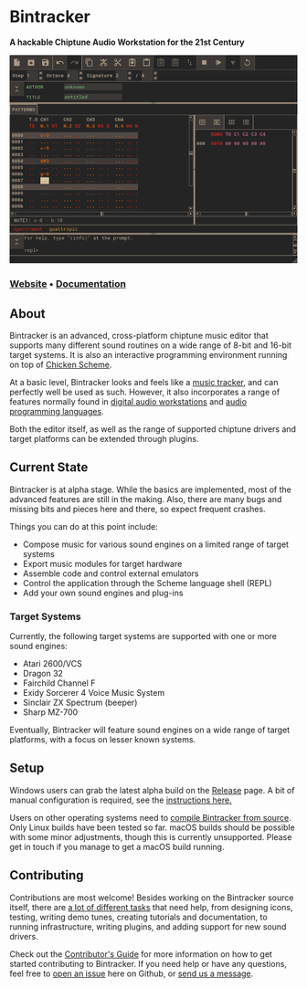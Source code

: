 # Bintracker

**A hackable Chiptune Audio Workstation for the 21st Century**


![Bintracker Screenshot](docs/images/module-view-edit1.png?raw=true "Main Screen")


### [Website](https://bintracker.org) • [Documentation](https://bintracker.org/documentation)


## About

Bintracker is an advanced, cross-platform chiptune music editor that supports many different sound routines on a wide range of 8-bit and 16-bit target systems. It is also an interactive programming environment running on top of [Chicken Scheme](https://call-cc.org/).

At a basic level, Bintracker looks and feels like a [music tracker](https://en.wikipedia.org/wiki/Tracker_(music_software)), and can perfectly well be used as such. However, it also incorporates a range of features normally found in [digital audio workstations](https://en.wikipedia.org/wiki/Digital_audio_workstation) and [audio programming languages](https://en.wikipedia.org/wiki/Audio_programming_language).

Both the editor itself, as well as the range of supported chiptune drivers and target platforms can be extended through plugins.


## Current State

Bintracker is at alpha stage. While the basics are implemented, most of the advanced features are still in the making. Also, there are many bugs and missing bits and pieces here and there, so expect frequent crashes.

Things you can do at this point include:

- Compose music for various sound engines on a limited range of target systems
- Export music modules for target hardware
- Assemble code and control external emulators
- Control the application through the Scheme language shell (REPL)
- Add your own sound engines and plug-ins


### Target Systems

Currently, the following target systems are supported with one or more sound engines:

- Atari 2600/VCS
- Dragon 32
- Fairchild Channel F
- Exidy Sorcerer 4 Voice Music System
- Sinclair ZX Spectrum (beeper)
- Sharp MZ-700

Eventually, Bintracker will feature sound engines on a wide range of target platforms, with a focus on lesser known systems.


## Setup

Windows users can grab the latest alpha build on the [Release](https://github.com/bintracker/bintracker/releases) page. A bit of manual configuration is required, see the [instructions here.](https://github.com/bintracker/bintracker/blob/master/docs/setup.md#windows)

Users on other operating systems need to [compile Bintracker from source](https://github.com/bintracker/bintracker/blob/master/docs/setup.md#compiling-from-source). Only Linux builds have been tested so far. macOS builds should be possible with some minor adjustments, though this is currently unsupported. Please get in touch if you manage to get a macOS build running.


## Contributing

Contributions are most welcome! Besides working on the Bintracker source itself, there are [a lot of different tasks](https://bintracker.org/documentation/TODO.html) that need help, from designing icons, testing, writing demo tunes, creating tutorials and documentation, to running infrastructure, writing plugins, and adding support for new sound drivers.

Check out the [Contributor's Guide](https://bintracker.org/documentation/contributing.html) for more information on how to get started contributing to Bintracker. If you need help or have any questions, feel free to [open an issue](https://github.com/bintracker/bintracker/issues) here on Github, or [send us a message](https://bintracker.org/contact/).
